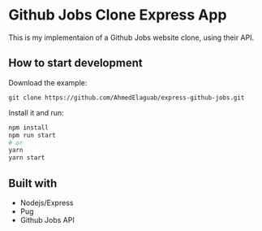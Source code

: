 # Github Jobs Clone Express App

This is my implementaion of a Github Jobs website clone, using their API.

## How to start development

Download the example:

```shell
git clone https://github.com/AhmedElaguab/express-github-jobs.git
```

Install it and run:

```bash
npm install
npm run start
# or
yarn
yarn start
```

## Built with

- Nodejs/Express
- Pug
- Github Jobs API
